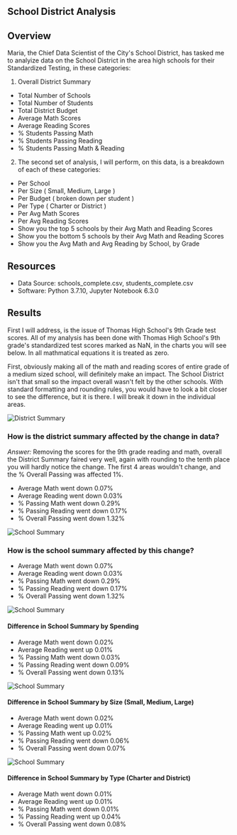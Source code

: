 ## School District Analysis
 
## Overview
Maria, the Chief Data Scientist of the City's School District, has tasked me to analyize data on the School District in the area high schools for their Standardized Testing, in these categories:
1.  Overall District Summary
  * Total Number of Schools
  * Total Number of Students
  * Total District Budget
  * Average Math Scores
  * Average Reading Scores
  * % Students Passing Math
  * % Students Passing Reading
  * % Students Passing Math & Reading
2. The second set of analysis, I will perform, on this data, is a breakdown of each of these categories:
  * Per School
  * Per Size ( Small, Medium, Large )
  * Per Budget ( broken down per student )
  * Per Type ( Charter or District )
  * Per Avg Math Scores
  * Per Avg Reading Scores
  * Show you the top 5 schools by their Avg Math and Reading Scores
  * Show you the bottom 5 schools by their Avg Math and Reading Scores
  * Show you the Avg Math and Avg Reading by School, by Grade

## Resources
* Data Source: schools_complete.csv, students_complete.csv
* Software: Python 3.7.10, Jupyter Notebook 6.3.0 

## Results
First I will address, is the issue of Thomas High School's 9th Grade test scores.  All of my analysis has been done with Thomas High School's 9th grade's standardized test scores marked as NaN, in the charts you will see below.  In all mathmatical equations it is treated as zero.

First, obviously making all of the math and reading scores of entire grade of a medium sized school, will definitely make an impact. The School District isn't that small so the impact overall wasn't felt by the other schools.  With standard formatting and rounding rules, you would have to look a bit closer to see the difference, but it is there.  I will break it down in the individual areas.

![District Summary]('blob/main/resources/f_district_summary.png')
### How is the district summary affected by the change in data? 
_Answer:_ Removing the scores for the 9th grade reading and math, overall the District Summary faired very well, again with rounding to the tenth place you will hardly notice the change.  The first 4 areas wouldn't change, and the % Overall Passing was affected 1%.
* Average Math went down 0.07%
* Average Reading went down 0.03%
* % Passing Math went down 0.29%
* % Passing Reading went down 0.17%
* % Overall Passing went down 1.32%

![School Summary]('blob/main/resources/f_per_school_summary.png')
### How is the school summary affected by this change?
* Average Math went down 0.07%
* Average Reading went down 0.03%
* % Passing Math went down 0.29%
* % Passing Reading went down 0.17%
* % Overall Passing went down 1.32%

![School Summary]('blob/main/resources/f_spending_summary.png')
#### Difference in School Summary by Spending
* Average Math went down 0.02%
* Average Reading went up 0.01%
* % Passing Math went down 0.03%
* % Passing Reading went down 0.09%
* % Overall Passing went down 0.13%

![School Summary]('blob/main/resources/f_size_summary.png')
#### Difference in School Summary by Size (Small, Medium, Large)
* Average Math went down 0.02%
* Average Reading went up 0.01%
* % Passing Math went up 0.02%
* % Passing Reading went down 0.06%
* % Overall Passing went down 0.07%

![School Summary]('blob/main/resources/f_type_summary.png')
#### Difference in School Summary by Type (Charter and District)
* Average Math went down 0.01%
* Average Reading went up 0.01%
* % Passing Math went down 0.01%
* % Passing Reading went up 0.04%
* % Overall Passing went down 0.08%
